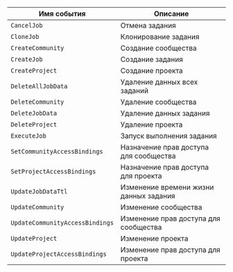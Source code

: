 Имя события | Описание
--- | ---
`CancelJob` | Отмена задания
`CloneJob` | Клонирование задания
`CreateCommunity` | Создание сообщества
`CreateJob` | Создание задания
`CreateProject` | Создание проекта
`DeleteAllJobData` | Удаление данных всех заданий
`DeleteCommunity` | Удаление сообщества
`DeleteJobData` | Удаление данных задания
`DeleteProject` | Удаление проекта
`ExecuteJob` | Запуск выполнения задания
`SetCommunityAccessBindings` | Назначение прав доступа для сообщества
`SetProjectAccessBindings` | Назначение прав доступа для проекта
`UpdateJobDataTtl` | Изменение времени жизни данных задания
`UpdateCommunity` | Изменение сообщества
`UpdateCommunityAccessBindings` | Изменение прав доступа для сообщества
`UpdateProject` | Изменение проекта
`UpdateProjectAccessBindings` | Изменение прав доступа для проекта
